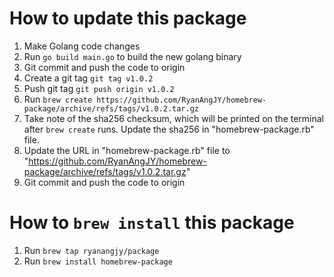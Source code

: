 # How to update this package

1) Make Golang code changes
2) Run `go build main.go` to build the new golang binary
3) Git commit and push the code to origin
4) Create a git tag `git tag v1.0.2`
5) Push git tag `git push origin v1.0.2`
6) Run `brew create https://github.com/RyanAngJY/homebrew-package/archive/refs/tags/v1.0.2.tar.gz`
7) Take note of the sha256 checksum, which will be printed on the terminal after `brew create` runs. Update the sha256 in "homebrew-package.rb" file.
8) Update the URL in "homebrew-package.rb" file to "https://github.com/RyanAngJY/homebrew-package/archive/refs/tags/v1.0.2.tar.gz"
3) Git commit and push the code to origin

# How to `brew install` this package
1) Run `brew tap ryanangjy/package`
2) Run `brew install homebrew-package`